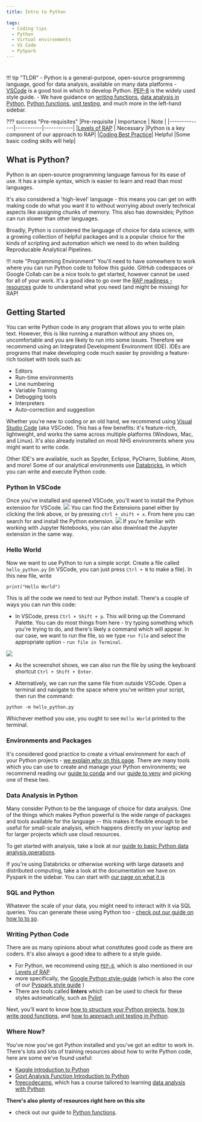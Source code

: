 ```yaml
---
title: Intro to Python

tags: 
  - Coding tips
  - Python
  - Virtual environments
  - VS Code
  - PySpark
---
```


#

!!! tip "TLDR"
    - Python is a general-purpose, open-source programming language, good for data analysis, available on many data platforms
    - [VSCode](https://code.visualstudio.com/) is a good tool in which to develop Python. [PEP-8](https://peps.python.org/pep-0008/) is the widely used style guide.
    - We have guidance on [writing functions](python-functions.md), [data analysis in Python](basic-python-data-analysis-operations.md), [Python functions](python-functions.md), [unit testing](unit-testing.md), and much more in the left-hand sidebar. 


??? success "Pre-requisites"
    |Pre-requisite |  Importance |  Note |
    |--------------|-----------|------------|
    |[Levels of RAP][levels_of_rap] |  Necessary  |Python is a key component of our approach to RAP|
    |[Coding Best Practice][coding-best-practice]| Helpful |Some basic coding skills will help|

## What is Python?

Python is an open-source programming language famous for its ease of use. It has a simple syntax, which is easier to learn and read than most languages. 

It's also considered a 'high-level' language - this means you can get on with making code do what you want it to without worrying about overly technical aspects like assigning chunks of memory. This also has downsides; Python can run slower than other languages. 

Broadly, Python is considered the language of choice for data science, with a growing collection of helpful packages and is a popular choice for the kinds of scripting and automation which we need to do when building Reproducable Analytical Pipelines.

<!-- There's more information about Python available on the [official website](https://www.python.org/) -->

!!! note "Programming Environment"
    You'll need to have somewhere to work where you can run Python code to follow this guide. GitHub codespaces or Google Collab can be a nice tools to get started, however cannot be used for all of your work. It's a good idea to go over the [RAP readiness - resources](https://nhsdigital.github.io/rap-community-of-practice/implementing_RAP/rap-readiness/#resources) guide to understand what you need (and might be missing) for RAP!

<!-- ## Installation

??? "Linux"
You can install Python via the commandline by entering
`    sudo apt-get install python3
   `
Alternatively, you can use your Linux flavour's package manager if you prefer.

??? "Windows"
There are two ways we can install Python on Windows.

    - The easiest is probably to download the installer [directly from the Python website](https://www.python.org/downloads/). When you run this, **make sure that you tick the option which says 'add to PATH?'**.
    - You can also install Python from the Microsoft Store. To do this, simply open the Store from your Start menu, search for Python, and click install.

??? "Mac"
As with Windows, there are two routes you can follow here.

    - You can download the [Mac installer directly from the Python website](https://www.python.org/downloads/macos/).
    - You could install via the commandline using the Homebrew tool. This involves a couple more steps - find a [guide here](https://docs.python-guide.org/starting/install3/osx/). -->

## Getting Started

You can write Python code in any program that allows you to write plain text. However, this is like running a marathon without any shoes on, uncomfortable and you are likely to run into some issues. Therefore we recommend using an Integrated Development Environment (IDE). IDEs are programs that make developing code much easier by providing a feature-rich toolset with tools such as:

* Editors
* Run-time environments
* Line numbering
* Variable Training
* Debugging tools
* Interpreters
* Auto-correction and suggestion

Whether you're new to coding or an old hand, we recommend using [Visual Studio Code](https://code.visualstudio.com/) (aka VSCode). This has a few benefits: it's feature-rich, lightweight, and works the same across multiple platforms (Windows, Mac, and Linux). It's also already installed on most NHS environments where you might want to write code.

Other IDE's are available, such as Spyder, Eclipse, PyCharm, Sublime, Atom, and more!
Some of our analytical environments use [Databricks](https://www.databricks.com/), in which you can write and execute Python code.

### Python In VSCode

Once you've installed and opened VSCode, you'll want to install the Python extension for VSCode.
![](../../images/extensions_img.png)
You can find the Extensions panel either by clicking the link above, or by pressing `ctrl + shift + x`.
From here you can search for and install the Python extension.
![](../../images/python_extension.png)
If you're familiar with working with Jupyter Notebooks, you can also download the Jupyter extension in the same way.

### Hello World

Now we want to use Python to run a simple script. Create a file called `hello_python.py` (in VSCode, you can just press `Ctrl + N` to make a file). In this new file, write

```
print("Hello World")
```

This is all the code we need to test our Python install. There's a couple of ways you can run this code:

- In VSCode, press `Ctrl + Shift + p`. This will bring up the Command Palette. You can do most things from here - try typing something which you're trying to do, and there's likely a command which will appear. In our case, we want to run the file, so we type `run file` and select the appropriate option - `run file in Terminal`.

![](../../images/vscode_run_file.png)

- As the screenshot shows, we can also run the file by using the keyboard shortcut `Ctrl + Shift + Enter`.

- Alternatively, we can run the same file from outside VSCode. Open a terminal and navigate to the space where you've written your script, then run the command:

```
python -m hello_python.py
```


Whichever method you use, you ought to see `Hello World` printed to the terminal.

### Environments and Packages

It's considered good practice to create a virtual environment for each of your Python projects - [we explain why on this page](virtual-environments/why-use-virtual-environments.md). There are many tools which you can use to create and manage your Python environments; we recommend reading our [guide to conda](virtual-environments/conda.md) and our [guide to venv](virtual-environments/venv.md) and picking one of these two. 

### Data Analysis in Python

Many consider Python to be the language of choice for data analysis. One of the things which makes Python powerful is the wide range of packages and tools available for the language -- this makes it flexible enough to be useful for small-scale analysis, which happens directly on your laptop and for larger projects which use cloud resources. 

To get started with analysis, take a look at our [guide to basic Python data analysis operations](basic-python-data-analysis-operations.md).

If you're using Databricks or otherwise working with large datasets and distributed computing, take a look at the documentation we have on Pyspark in the sidebar. You can start with [our page on what it is](../pyspark/README.md)

### SQL and Python

Whatever the scale of your data, you might need to interact with it via SQL queries. You can generate these using Python too - [check out our guide on how to to so](using-f-strings-sql-queries.md).

### Writing Python Code

There are as many opinions about what constitutes good code as there are coders. It's also always a good idea to adhere to a style guide. 

* For Python, we recommend using [`PEP-8`](https://peps.python.org/pep-0008/), which is also mentioned in our [Levels of RAP][levels_of_rap]
* more specifically, the [Google Python style-guide](https://github.com/google/styleguide/blob/gh-pages/pyguide.md) (which is also the core of our [Pyspark style guide](../training_resources/pyspark/pyspark-style-guide/) )
* There are tools called **linters** which can be used to check for these styles automatically, such as [Pylint](https://pypi.org/project/pylint/)

Next, you'll want to know [how to structure your Python projects](project-structure-and-packaging.md), [how to write good functions](python-functions.md), and [how to approach unit testing in Python](unit-testing.md).

### Where Now?
You've now you've got Python installed and you've got an editor to work in. There's lots and lots of training resources about how to write Python code, here are some we've found useful:

- [Kaggle introduction to Python][Kaggle-intro-to-Python]
- [Govt Analysis Function Introduction to Python](https://analysisfunction.civilservice.gov.uk/training/introduction-to-python/)
- [freecodecamp](https://www.freecodecamp.org), which has a course tailored to learning [data analysis with Python](https://www.freecodecamp.org/learn/data-analysis-with-python/)

**There's also plenty of resources right here on this site** 

- check out our guide to [Python functions](python-functions.md).

[levels_of_rap]: ../../introduction_to_RAP/levels_of_RAP.md
[coding-best-practice]:../../implementing_RAP/workflow/coding-best-practice.md
[Kaggle-intro-to-Python]: https://www.kaggle.com/learn/python
